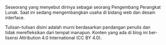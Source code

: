 Seseorang yang menyebut dirinya sebagai seorang Pengembang Perangkat Lunak. Saat ini sedang mengembangkan usaha di bidang web dan desain interface.

Tulisan-tulisan disini adalah murni berdasarkan pandangan penulis dan tidak merefleksikan dari tempat manapun. Konten yang ada di blog ini ber-lisensi Attribution 4.0 International (CC BY 4.0).
